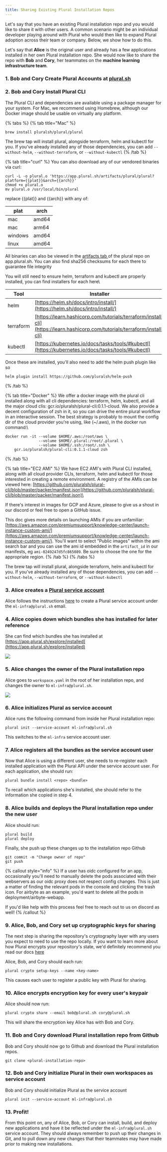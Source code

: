 ```yaml
---
title: Sharing Existing Plural Installation Repos
---
```


Let's say that you have an existing Plural installation repo and you would like to share it with other users. A common scenario might be an individual developer playing around with Plural who would then like to expand Plural adoption across their team or company. Below, we show how to do this.

Let's say that **Alice** is the original user and already has a few applications installed in her own Plural installation repo. She would now like to share the repo with **Bob** and **Cory**, her teammates on the **machine learning infrastructure team**.

### 1. Bob and Cory Create Plural Accounts at [plural.sh](https://app.plural.sh)

### 2. Bob and Cory Install Plural CLI

The Plural CLI and dependencies are available using a package manager for your system. For Mac, we recommend using Homebrew, although our Docker image should be usable on virtually any platform.

{% tabs %}
{% tab title="Mac" %}
```
brew install pluralsh/plural/plural
```

The brew tap will install plural, alongside terraform, helm and kubectl for you.  If you've already installed any of those dependencies, you can add `--without-helm`, `--without-terraform`, or `--without-kubectl`
{% /tab %}

{% tab title="curl" %}
You can also download any of our vendored binaries via curl:

```
curl -L -o plural.o 'https://app.plural.sh/artifacts/plural/plural?platform={{plat}}&arch={{arch}}'
chmod +x plural.o
mv plural.o /usr/local/bin/plural
```



replace \{{plat\}} and \{{arch\}} with any of:

| plat    | arch  |
| ------- | ----- |
| mac     | amd64 |
| mac     | arm64 |
| windows | amd64 |
| linux   | amd64 |



All binaries can also be viewed in the [artifacts tab ](https://app.plural.sh/repositories/b4ea03b9-d51f-4934-b030-ff864b720df6/artifacts)of the plural repo on app.plural.sh.  You can also find sha256 checksums for each there to guarantee file integrity

You will still need to ensure helm, terraform and kubectl are properly installed, you can find installers for each here\


| Tool      | Installer                                                                                                                  |
| --------- | -------------------------------------------------------------------------------------------------------------------------- |
| helm      | [https://helm.sh/docs/intro/install/](https://helm.sh/docs/intro/install/)                                                 |
| terraform | [https://learn.hashicorp.com/tutorials/terraform/install-cli](https://learn.hashicorp.com/tutorials/terraform/install-cli) |
| kubectl   | [https://kubernetes.io/docs/tasks/tools/#kubectl](https://kubernetes.io/docs/tasks/tools/#kubectl)                         |

Once these are installed, you'll also need to add the helm push plugin like so

```
helm plugin install https://github.com/pluralsh/helm-push
```
{% /tab %}

{% tab title="Docker" %}
We offer a docker image with the plural cli installed along with all cli dependencies: terraform, helm, kubectl, and all the major cloud clis: gcr.io/pluralsh/plural-cli:0.1.1-cloud.  We also provide a decent configuration of zsh in it, so you can drive the entire plural workflow in an interactive session.  The best strategy is probably to mount the config dir of the cloud provider you're using, like (\~/.aws), in the docker run command:\


```
docker run -it --volume $HOME/.aws:/root/aws \
               --volume $HOME/.plural:/root/.plural \
               --volume $HOME/.ssh:/root/.ssh \
    gcr.io/pluralsh/plural-cli:0.1.1-cloud zsh
```
{% /tab %}

{% tab title="EC2 AMI" %}
We have EC2 AMI's with Plural CLI installed, along with all cloud provider CLIs, terraform, helm and kubectl for those interested in creating a remote environment.  A registry of the AMIs can be viewed here: [https://github.com/pluralsh/plural-cli/blob/master/packer/manifest.json](https://github.com/pluralsh/plural-cli/blob/master/packer/manifest.json)\


If there's interest in images for GCP and Azure, please to give us a shout in our discord or feel free to open a GitHub issue.

This doc gives more details on launching AMIs if you are unfamiliar: [https://aws.amazon.com/premiumsupport/knowledge-center/launch-instance-custom-ami/](https://aws.amazon.com/premiumsupport/knowledge-center/launch-instance-custom-ami/).  You'll want to select "Public images" within the ami search bar and you can use the ami id embedded in the `artifact_id` in our manifests, eg `ami-0249247d5fc865089`.  Be sure to choose the one for the appropriate region.
{% /tab %}
{% /tabs %}

The brew tap will install plural, alongside terraform, helm and kubectl for you.  If you've already installed any of those dependencies, you can add `--without-helm`, `--without-terraform`, or `--without-kubectl`

### 3. Alice creates a [Plural service account](/advanced-topics/identity-and-access-management/identity-and-installations/service-accounts)

Alice follows the instructions [here](/advanced-topics/identity-and-access-management/identity-and-installations/service-accounts) to create a Plural service account under the `ml-infra@plural.sh` email.

### 4. Alice copies down which bundles she has installed for later reference

She can find which bundles she has installed at [https://app.plural.sh/explore/installed](https://app.plural.sh/explore/installed)

![](</assets/Screen Shot 2022-02-22 at 2.58.10 PM.png>)

### 5. Alice changes the owner of the Plural installation repo

Alice goes to `workspace.yaml` in the root of her installation repo, and changes the owner to `ml-infra@plural.sh`.&#x20;

![](</assets/Screen Shot 2022-02-22 at 2.53.09 PM.png>)

### 6. Alice initializes Plural as service account

Alice runs the following command from inside her Plural installation repo:

```
plural init --service-account ml-infra@plural.sh
```

This switches to the `ml-infra` service account user.

### 7. Alice registers all the bundles as the service account user

Now that Alice is using a different user, she needs to re-register each installed application with the Plural API under the service account user. For each application, she should run:

```
plural bundle install <repo> <bundle>
```

To recall which applications she's installed, she should refer to the information she copied in step 4.

### 8. Alice builds and deploys the Plural installation repo under the new user

Alice should run:

```
plural build
plural deploy
```

Finally, she push up these changes up to the installation repo Github

```
git commit -m "Change owner of repo"
git push
```

{% callout style="info" %}
If a user has oidc configured for an app, occasionally you'll need to manually delete the pods associated with their webservers as our oidc proxy does not respect config changes.  This is just a matter of finding the relevant pods in the console and clicking the trash icon.  For airbyte as an example, you'd want to delete all the pods in deployment/airbyte-webapp.

If you'd like help with this process feel free to reach out to us on discord as well!
{% /callout %}

### 9. Alice, Bob, and Cory set up cryptographic keys for sharing

The next step is sharing the repository's cryptography layer with any users you expect to need to use the repo locally.  If you want to learn more about how Plural encrypts your repository's state, we'd definitely recommend you read our docs [here](/advanced-topics/security/secret-management)

Alice, Bob, and Cory should each run:

```
plural crypto setup-keys --name <key-name>
```

This causes each user to register a public key with Plural for sharing.

### 10. Alice encrypts encryption key for every user's keypair

Alice should now run:

```
plural crypto share --email bob@plural.sh cory@plural.sh
```

This will share the encryption key Alice has with Bob and Cory.

### 11. Bob and Cory download Plural installation repo from Github

Bob and Cory should now go to Github and download the Plural installation repos.&#x20;

```
git clone <plural-installation-repo>
```

### 12. Bob and Cory initialize Plural in their own workspaces as service account

Bob and Cory should initialize Plural as the service account

```
plural init --service-account ml-infra@plural.sh
```

### 13. Profit!

From this point on, any of Alice, Bob, or Cory can install, build, and deploy new applications and have it be reflected under the `ml-infra@plural.sh` service account. They should always remember to push up their changes in Git, and to pull down any new changes that their teammates may have made prior to making new installations.